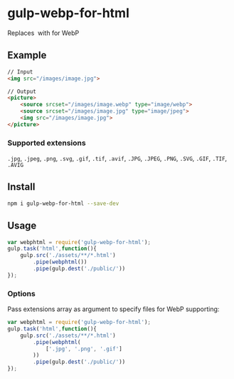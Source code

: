 # gulp-webp-for-html
Replaces <img /> with <picture /> for WebP
## Example
```html
// Input
<img src="/images/image.jpg">

// Output
<picture>
	<source srcset="/images/image.webp" type="image/webp">
	<source srcset="/images/image.jpg" type="image/jpeg">
	<img src="/images/image.jpg">
</picture>
```
### Supported extensions
`.jpg`, `.jpeg`, `.png`, `.svg`, `.gif`, `.tif`, `.avif`, `.JPG`, `.JPEG`, `.PNG`, `.SVG`, `.GIF`, `.TIF`, `.AVIG`
## Install
```bash
npm i gulp-webp-for-html --save-dev
```
## Usage
```javascript
var webphtml = require('gulp-webp-for-html');
gulp.task('html',function(){
	gulp.src('./assets/**/*.html')
		.pipe(webphtml())
		.pipe(gulp.dest('./public/'))
});
```
### Options
Pass extensions array as argument to specify files for WebP supporting:
```javascript
var webphtml = require('gulp-webp-for-html');
gulp.task('html',function(){
	gulp.src('./assets/**/*.html')
		.pipe(webphtml(
		    ['.jpg', '.png', '.gif']
		))
		.pipe(gulp.dest('./public/'))
});
```